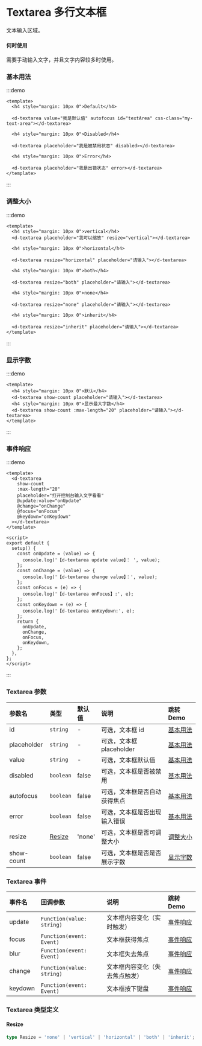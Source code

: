 # Textarea 多行文本框

文本输入区域。

#### 何时使用

需要手动输入文字，并且文字内容较多时使用。

### 基本用法

:::demo

```vue
<template>
  <h4 style="margin: 10px 0">Default</h4>

  <d-textarea value="我是默认值" autofocus id="textArea" css-class="my-text-area"></d-textarea>

  <h4 style="margin: 10px 0">Disabled</h4>

  <d-textarea placeholder="我是被禁用状态" disabled></d-textarea>

  <h4 style="margin: 10px 0">Error</h4>

  <d-textarea placeholder="我是出错状态" error></d-textarea>
</template>
```

:::

### 调整大小

:::demo

```vue
<template>
  <h4 style="margin: 10px 0">vertical</h4>
  <d-textarea placeholder="我可以缩放" resize="vertical"></d-textarea>

  <h4 style="margin: 10px 0">horizontal</h4>

  <d-textarea resize="horizontal" placeholder="请输入"></d-textarea>

  <h4 style="margin: 10px 0">both</h4>

  <d-textarea resize="both" placeholder="请输入"></d-textarea>

  <h4 style="margin: 10px 0">none</h4>

  <d-textarea resize="none" placeholder="请输入"></d-textarea>

  <h4 style="margin: 10px 0">inherit</h4>

  <d-textarea resize="inherit" placeholder="请输入"></d-textarea>
</template>
```

:::

### 显示字数

:::demo

```vue
<template>
  <h4 style="margin: 10px 0">默认</h4>
  <d-textarea show-count placeholder="请输入"></d-textarea>
  <h4 style="margin: 10px 0">显示最大字数</h4>
  <d-textarea show-count :max-length="20" placeholder="请输入"></d-textarea>
</template>
```

:::

### 事件响应

:::demo

```vue
<template>
  <d-textarea
    show-count
    :max-length="20"
    placeholder="打开控制台输入文字看看"
    @update:value="onUpdate"
    @change="onChange"
    @focus="onFocus"
    @keydown="onKeydown"
  ></d-textarea>
</template>

<script>
export default {
  setup() {
    const onUpdate = (value) => {
      console.log('【d-textarea update value】： ', value);
    };
    const onChange = (value) => {
      console.log('【d-textarea change value】：', value);
    };
    const onFocus = (e) => {
      console.log('【d-textarea onFocus】:', e);
    };
    const onKeydown = (e) => {
      console.log('【d-textarea onKeydown:', e);
    };
    return {
      onUpdate,
      onChange,
      onFocus,
      onKeydown,
    };
  },
};
</script>
```

:::

### Textarea 参数

| 参数名      | 类型              | 默认值 | 说明                         | 跳转 Demo             |
| :---------- | :---------------- | :----- | :--------------------------- | :-------------------- |
| id          | `string`          | -      | 可选，文本框 id              | [基本用法](#基本用法) |
| placeholder | `string`          | -      | 可选，文本框 placeholder     | [基本用法](#基本用法) |
| value       | `string`          | -      | 可选，文本框默认值           | [基本用法](#基本用法) |
| disabled    | `boolean`         | false  | 可选，文本框是否被禁用       | [基本用法](#基本用法) |
| autofocus   | `boolean`         | false  | 可选，文本框是否自动获得焦点 | [基本用法](#基本用法) |
| error       | `boolean`         | false  | 可选，文本框是否出现输入错误 | [基本用法](#基本用法) |
| resize      | [Resize](#resize) | 'none' | 可选，文本框是否可调整大小   | [调整大小](#调整大小) |
| show-count  | `boolean`         | false  | 可选，文本框是否是否展示字数 | [显示字数](#显示字数) |

### Textarea 事件

| 事件名  | 回调参数                  | 说明                           | 跳转 Demo             |
| :------ | :------------------------ | :----------------------------- | :-------------------- |
| update  | `Function(value: string)` | 文本框内容变化（实时触发）     | [事件响应](#事件响应) |
| focus   | `Function(event: Event)`  | 文本框获得焦点                 | [事件响应](#事件响应) |
| blur    | `Function(event: Event)`  | 文本框失去焦点                 | [事件响应](#事件响应) |
| change  | `Function(value: string)` | 文本框内容变化（失去焦点触发） | [事件响应](#事件响应) |
| keydown | `Function(event: Event)`  | 文本框按下键盘                 | [事件响应](#事件响应) |

### Textarea 类型定义

#### Resize

```ts
type Resize = 'none' | 'vertical' | 'horizontal' | 'both' | 'inherit';
```
